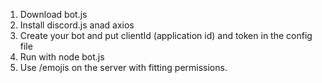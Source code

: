 1. Download bot.js
2. Install discord.js anad axios
3. Create your bot and put clientId (application id) and token in the config file
4. Run with node bot.js
5. Use /emojis on the server with fitting permissions.
